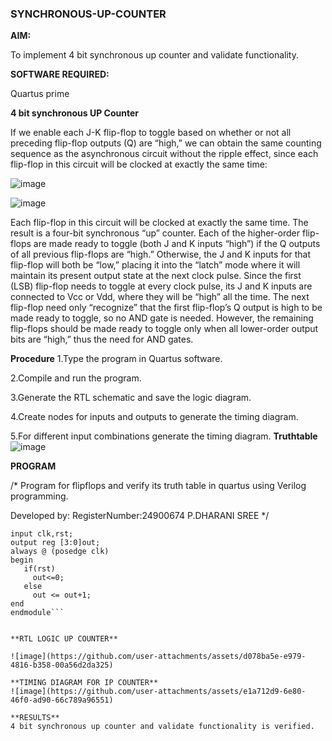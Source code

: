 ### SYNCHRONOUS-UP-COUNTER

**AIM:**

To implement 4 bit synchronous up counter and validate functionality.

**SOFTWARE REQUIRED:**

Quartus prime


**4 bit synchronous UP Counter**

If we enable each J-K flip-flop to toggle based on whether or not all preceding flip-flop outputs (Q) are “high,” we can obtain the same counting sequence as the asynchronous circuit without the ripple effect, since each flip-flop in this circuit will be clocked at exactly the same time:

![image](https://github.com/naavaneetha/SYNCHRONOUS-UP-COUNTER/assets/154305477/d5db3fa0-e413-404c-b80e-b2f39d82e7e8)


![image](https://github.com/naavaneetha/SYNCHRONOUS-UP-COUNTER/assets/154305477/52cb61eb-d04b-442d-810c-31185a68410b)

Each flip-flop in this circuit will be clocked at exactly the same time.
The result is a four-bit synchronous “up” counter. Each of the higher-order flip-flops are made ready to toggle (both J and K inputs “high”) if the Q outputs of all previous flip-flops are “high.”
Otherwise, the J and K inputs for that flip-flop will both be “low,” placing it into the “latch” mode where it will maintain its present output state at the next clock pulse.
Since the first (LSB) flip-flop needs to toggle at every clock pulse, its J and K inputs are connected to Vcc or Vdd, where they will be “high” all the time.
The next flip-flop need only “recognize” that the first flip-flop’s Q output is high to be made ready to toggle, so no AND gate is needed.
However, the remaining flip-flops should be made ready to toggle only when all lower-order output bits are “high,” thus the need for AND gates.

**Procedure**
1.Type the program in Quartus software.

2.Compile and run the program.

3.Generate the RTL schematic and save the logic diagram.

4.Create nodes for inputs and outputs to generate the timing diagram.

5.For different input combinations generate the timing diagram.
**Truthtable**
![image](https://github.com/user-attachments/assets/e926b1f2-2f1b-4a0d-930f-b41d9f6c6e54)

**PROGRAM**

/* Program for flipflops and verify its truth table in quartus using Verilog programming. 

Developed by: RegisterNumber:24900674 P.DHARANI SREE
*/
```module ex11(out,clk,rst);
input clk,rst;
output reg [3:0]out;
always @ (posedge clk)
begin
   if(rst)
     out<=0;
   else 
     out <= out+1;
end
endmodule```


**RTL LOGIC UP COUNTER**

![image](https://github.com/user-attachments/assets/d078ba5e-e979-4816-b358-00a56d2da325)

**TIMING DIAGRAM FOR IP COUNTER**
![image](https://github.com/user-attachments/assets/e1a712d9-6e80-46f0-ad90-66c789a96551)

**RESULTS**
4 bit synchronous up counter and validate functionality is verified.

